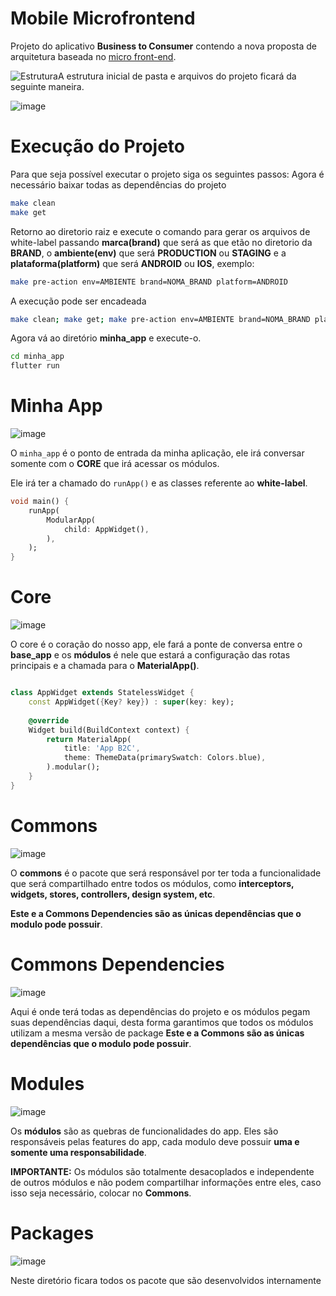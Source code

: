 # Mobile Microfrontend

Projeto do aplicativo **Business to Consumer** contendo a nova proposta de arquitetura baseada no [micro front-end](https://gist.github.com/toshiossada/4f1e1933f78ee5bcd36c92e09b47ea58).

![Estrutura](https://user-images.githubusercontent.com/2637049/117327456-fed2ed00-ae68-11eb-9afd-874c67587955.png)A estrutura inicial de pasta e arquivos do projeto ficará da seguinte maneira.

![image](https://user-images.githubusercontent.com/2637049/129359236-ac6f8902-f066-4749-9e02-8e215b16ba82.png)

# Execução do Projeto

Para que seja possível executar o projeto siga os seguintes passos:
Agora é necessário baixar todas as dependências do projeto 

  
```sh
make clean
make get
```
Retorno ao diretorio raiz e execute o comando para gerar os arquivos de white-label passando **marca(brand)** que será as que etão no diretorio da **BRAND**, o **ambiente(env)** que será **PRODUCTION** ou **STAGING** e a **plataforma(platform)** que será **ANDROID** ou **IOS**, exemplo:

  
```sh
make pre-action env=AMBIENTE brand=NOMA_BRAND platform=ANDROID
```

A execução pode ser encadeada
```sh
make clean; make get; make pre-action env=AMBIENTE brand=NOMA_BRAND platform=ANDROID;
```
Agora vá ao diretório **minha_app** e execute-o.

  
```sh
cd minha_app
flutter run
```


  

# Minha App

![image](https://user-images.githubusercontent.com/2637049/129361967-b3b796ab-9a53-4fca-a184-b3b7a1a52dd4.png)

O `minha_app` é o ponto de entrada da minha aplicação, ele irá conversar somente com o **CORE** que irá acessar os módulos.

  

Ele irá ter a chamado do `runApp()` e as classes referente ao **white-label**.

  

```dart
void main() {
	runApp(
		ModularApp(
			child: AppWidget(),
		),
	);
}

```

# Core

![image](https://user-images.githubusercontent.com/2637049/129364643-716a5533-a002-4afd-ae86-66999a21858f.png)

  

O core é o coração do nosso app, ele fará a ponte de conversa entre o **base_app** e os **módulos** é nele que estará a configuração das rotas principais e a chamada para o **MaterialApp()**.

```dart

class AppWidget extends StatelessWidget {
	const AppWidget({Key? key}) : super(key: key);
	
	@override
	Widget build(BuildContext context) {
		return MaterialApp(
			title: 'App B2C',
			theme: ThemeData(primarySwatch: Colors.blue),
		).modular();
	}
}

```

  

# Commons

![image](https://user-images.githubusercontent.com/2637049/129364992-dedfcb2a-b04e-4481-9bdf-515232a4e7ab.png)

  

O **commons** é o pacote que será responsável por ter toda a funcionalidade que será compartilhado entre todos os módulos, como **interceptors, widgets, stores, controllers, design system, etc**.

**Este e a Commons Dependencies são as únicas dependências que o modulo pode possuir**.

  

# Commons Dependencies

![image](https://user-images.githubusercontent.com/2637049/129365106-6c19c222-4629-4d0e-b5e2-d30b50c8124c.png)

  

Aqui é onde terá todas as dependências do projeto e os módulos pegam suas dependências daqui, desta forma garantimos que todos os módulos utilizam a mesma versão de package **Este e a Commons são as únicas dependências que o modulo pode possuir**.

  
  

# Modules

![image](https://user-images.githubusercontent.com/2637049/129358992-4c9d333c-1bdd-4fee-8227-7a3d7dabb424.png)

Os **módulos** são as quebras de funcionalidades do app. Eles são responsáveis pelas features do app, cada modulo deve possuir **uma e somente uma responsabilidade**.

  

**IMPORTANTE:** Os módulos são totalmente desacoplados e independente de outros módulos e não podem compartilhar informações entre eles, caso isso seja necessário, colocar no **Commons**.

  

# Packages

![image](https://user-images.githubusercontent.com/2637049/129365779-6023576f-7a5c-430b-a86c-043464b61428.png)

  

Neste diretório ficara todos os pacote que são desenvolvidos internamente
